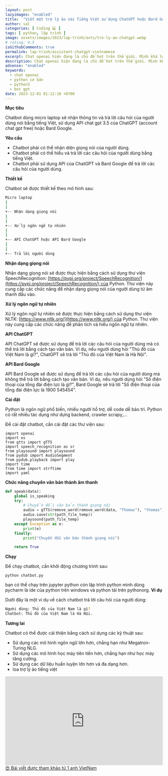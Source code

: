 ```yaml
---
layout: post
lazyimages: "enabled"
title:  "Viết một trợ lý ảo nói Tiếng Việt sử dụng ChatGPT hoặc Bard Google - Python"
author: sal
categories: [ Coding 💻 ]
tags: [ python, lập trình ]
image: assets/images/2023/lap-trinh/avts/tro-ly-ao-chatgpt.webp
# rating: 4.5
isGithubComments: true
permalink: lap-trinh/assistant-chatgpt-vietnamese
excerpt: Chat openai hiện đang là chủ đề hot trên thế giới. Mình khá lười bấm keyboard và đọc chữ, nên mình đã viết một đoạn code nhỏ lấy giọng nói của mình từ micro, và trả lời câu hỏi của mình sử dụng api của openai
description: Chat openai hiện đang là chủ đề hot trên thế giới. Mình khá lười bấm keyboard và đọc chữ, nên mình đã viết một đoạn code nhỏ lấy giọng nói của mình từ micro, và trả lời câu hỏi của mình sử dụng api của openai.
adsense: "enabled"
keywords:
  - chat openai
  - python cơ bản
  - python3
  - bot gpt
date: 2023-12-01 01:12:10 +0700
---
```


 **Mục tiêu**

Chatbot dùng micro laptop sẽ nhận thông tin và trả lời câu hỏi của người dùng nói bằng tiếng Việt, sử dụng API chat gpt 3.5 của ChatGPT (account chat gpt free) hoặc Bard Google.

**Yêu cầu**

*   Chatbot phải có thể nhận diện giọng nói của người dùng.
*   Chatbot phải có thể hiểu và trả lời các câu hỏi của người dùng bằng tiếng Việt.
*   Chatbot phải sử dụng API của ChatGPT và Bard Google để trả lời các câu hỏi của người dùng.

**Thiết kế**

Chatbot sẽ được thiết kế theo mô hình sau:

```bash
Micro laptop
|
|
+-- Nhận dạng giọng nói
|
|
+-- Xử lý ngôn ngữ tự nhiên
|
|
+-- API ChatGPT hoặc API Bard Google
|
|
+-- Trả lời người dùng

```

**Nhận dạng giọng nói**

Nhận dạng giọng nói sẽ được thực hiện bằng cách sử dụng thư viện SpeechRecognition: [https://pypi.org/project/SpeechRecognition/](https://pypi.org/project/SpeechRecognition/) của Python. Thư viện này cung cấp các chức năng để nhận dạng giọng nói của người dùng từ âm thanh đầu vào.

**Xử lý ngôn ngữ tự nhiên**

Xử lý ngôn ngữ tự nhiên sẽ được thực hiện bằng cách sử dụng thư viện NLTK: [https://www.nltk.org/](https://www.nltk.org/) của Python. Thư viện này cung cấp các chức năng để phân tích và hiểu ngôn ngữ tự nhiên.

**API ChatGPT**

API ChatGPT sẽ được sử dụng để trả lời các câu hỏi của người dùng mà có thể trả lời bằng cách tạo văn bản. Ví dụ, nếu người dùng hỏi "Thủ đô của Việt Nam là gì?", ChatGPT sẽ trả lời "Thủ đô của Việt Nam là Hà Nội".

**API Bard Google**

API Bard Google sẽ được sử dụng để trả lời các câu hỏi của người dùng mà không thể trả lời bằng cách tạo văn bản. Ví dụ, nếu người dùng hỏi "Số điện thoại của tổng đài điện lực là gì?", Bard Google sẽ trả lời "Số điện thoại của tổng đài điện lực là 1900 545454".

**Cài đặt**

Python là ngôn ngữ phổ biến, nhiều người hỗ trợ, dễ code dễ bảo trì. Python có rất nhiều tác dụng như dựng backend, crawler scrapy,...

Để cài đặt chatbot, cần cài đặt các thư viện sau:

```
import openai
import os
from gtts import gTTS
import speech_recognition as sr
from playsound import playsound
from pydub import AudioSegment
from pydub.playback import play
import time
from time import strftime
import yaml

```
**Chức năng chuyển văn bản thành âm thanh**

```python
def speak(data):
    global is_speaking
    try:
        # Chuyển đổi văn bản thành giọng nói
        audio = gTTS(remove_word(remove_word(data, "Thomas"), "thomas"), lang='vi')
        audio.save(str(path_file_temp))
        playsound(path_file_temp)
    except Exception as e:
        print(e)
    finally:
        print("Chuyển đổi văn bản thành giọng nói")

    return True

```

**Chạy**

Để chạy chatbot, cần khởi động chương trình sau:

<script src="https://gist.github.com/NhamNgocTuanAnh/260ebc0e582d10224d8acc0ba5a0b01f.js"></script>

```console
python chatbot.py

```

bạn có thể chạy trên jupyter python còn lập trình python mình dùng pycharm là ide của python trên windows và python tải trên pythonorg.
**Ví dụ**

Dưới đây là một ví dụ về cách chatbot trả lời câu hỏi của người dùng:

```bash
Người dùng: Thủ đô của Việt Nam là gì?
Chatbot: Thủ đô của Việt Nam là Hà Nội.
```

**Tương lai**

Chatbot có thể được cải thiện bằng cách sử dụng các kỹ thuật sau:

*   Sử dụng các mô hình ngôn ngữ lớn hơn, chẳng hạn như Megatron-Turing NLG.
*   Sử dụng các mô hình học máy tiên tiến hơn, chẳng hạn như học máy tăng cường.
*   Sử dụng các dữ liệu huấn luyện lớn hơn và đa dạng hơn.
*   loa trợ lý ảo tiếng việt

<div class="iframe-container">
  <iframe width="560" height="315" src="https://codelearn.io/sharing/lap-trinh-tro-ly-ao-tieng-viet-python" frameborder="0" allow="accelerometer; autoplay; encrypted-media; gyroscope; picture-in-picture" loading="lazy" allowfullscreen></iframe>
</div>
<a href="https://codelearn.io/sharing/lap-trinh-tro-ly-ao-tieng-viet-python" target="_blank" class="item-link item-content link external" id="facebook" onclick='getHrefOnclickAndRedirectWithLink(event)'>😍 Bài viết được tham khảo từ 1 anh VietNam</a>
<script>
var root_url=window.location.origin;function getHrefOnclickAndRedirectWithLink(t){t.preventDefault();t=t.currentTarget.getAttribute("href");window.location=[root_url,"/redirect-v2?url=",encodeURIComponent(t)].join("")}
</script>
<style>.iframe-container{overflow:hidden;padding-top:56.25%;position:relative}.iframe-container iframe{border:0;height:100%;left:0;position:absolute;top:0;width:100%}</style>



